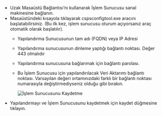 * Uzak Masaüstü Bağlantısı’nı kullanarak İşlem Sunucusu sanal makinesine bağlanın.
* Masaüstündeki kısayola tıklayarak cspsconfigtool.exe aracını başlatabilirsiniz. (Bu ilk kez, işlem sunucusu oturum açıyorsanız araç otomatik olarak başlatılır).
  - Yapılandırma Sunucusunun tam adı (FQDN) veya IP Adresi
  - Yapılandırma sunucusunun dinleme yaptığı bağlantı noktası. Değer 443 olmalıdır
  - Yapılandırma sunucusuna bağlanmak için bağlantı parolası.
  - Bu İşlem Sunucusu için yapılandırılacak Veri Aktarımı bağlantı noktası. Varsayılan değeri ortamınızdaki farklı bir bağlantı noktası numarasıyla değiştirmediyseniz olduğu gibi bırakın.

    ![İşlem Sunucusunu Kaydetme](./media/site-recovery-vmware-register-process-server/register-ps.png)
* Yapılandırmayı ve İşlem Sunucusunu kaydetmek için kaydet düğmesine tıklayın.
